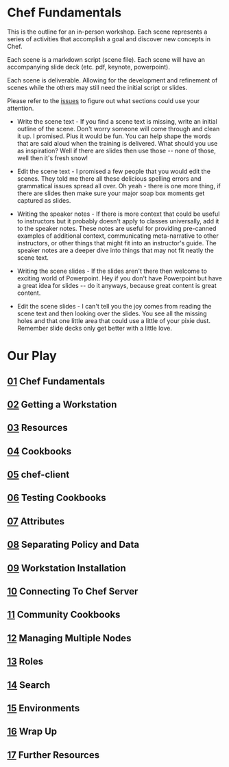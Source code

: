 # Chef Fundamentals

This is the outline for an in-person workshop. Each scene represents a series of activities that accomplish a goal and discover new concepts in Chef.

Each scene is a markdown script (scene file). Each scene will have an accompanying slide deck (etc. pdf, keynote, powerpoint).

Each scene is deliverable. Allowing for the development and refinement of scenes while the others may still need the initial script or slides.

Please refer to the [issues](https://github.com/learnchef/chefdk-fundamentals/issues) to figure out what sections could use your attention.

* Write the scene text - If you find a scene text is missing, write an initial outline of the scene. Don't worry someone will come through and clean it up. I promised. Plus it would be fun. You can help shape the words that are said aloud when the training is delivered. What should you use as inspiration? Well if there are slides then use those -- none of those, well then it's fresh snow!

* Edit the scene text - I promised a few people that you would edit the scenes. They told me there all these delicious spelling errors and grammatical issues spread all over. Oh yeah - there is one more thing, if there are slides then make sure your major soap box moments get captured as slides.

* Writing the speaker notes - If there is more context that could be useful to instructors but it probably doesn't apply to classes universally, add it to the speaker notes.  These notes are useful for providing pre-canned examples of additional context, communicating meta-narrative to other instructors, or other things that might fit into an instructor's guide.  The speaker notes are a deeper dive into things that may not fit neatly the scene text.

* Writing the scene slides - If the slides aren't there then welcome to exciting world of Powerpoint. Hey if you don't have Powerpoint but have a great idea for slides -- do it anyways, because great content is great content.

* Edit the scene slides - I can't tell you the joy comes from reading the scene text and then looking over the slides. You see all the missing holes and that one little area that could use a little of your pixie dust. Remember slide decks only get better with a little love.

# Our Play

## [01](scene_01.md) Chef Fundamentals

## [02](scene_02.md) Getting a Workstation

## [03](scene_03.md) Resources

## [04](scene_04.md) Cookbooks

## [05](scene_05.md) chef-client

## [06](scene_06.md) Testing Cookbooks

## [07](scene_07.md) Attributes

## [08](scene_08.md) Separating Policy and Data

## [09](scene_09.md) Workstation Installation

## [10](scene_10.md) Connecting To Chef Server

## [11](scene_11.md) Community Cookbooks

## [12](scene_12.md) Managing Multiple Nodes

## [13](scene_13.md) Roles

## [14](scene_14.md) Search

## [15](scene_15.md) Environments

## [16](scene_16.md) Wrap Up

## [17](scene_17.md) Further Resources